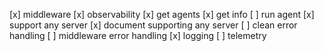 [x] middleware
[x] observability
[x] get agents
[x] get info
[ ] run agent
[x] support any server
[x] document supporting any server
[ ] clean error handling
[ ] middleware error handling
[x] logging
[ ] telemetry
